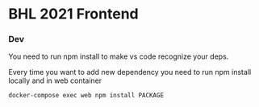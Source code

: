 # BHL 2021 Frontend

### Dev 
You need to run npm install to make vs code recognize your deps.

Every time you want to add new dependency you need to run npm install locally and in web container

```
docker-compose exec web npm install PACKAGE
```